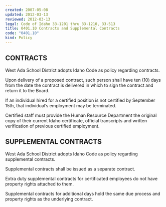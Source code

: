 ```yaml
---
created: 2007-05-08
updated: 2012-03-13
reviewed: 2012-03-13
legal: Code of Idaho 33-1201 thru 33-1210, 33-513
title: 0401.10 Contracts and Supplemental Contracts
code: "0401.10"
kind: Policy
---
```


## CONTRACTS

West Ada School District adopts Idaho Code as policy regarding contracts.

Upon delivery of a proposed contract, such person shall have ten (10) days from the date the contract is delivered in which to sign the contract and return it to the Board.

If an individual hired for a certified position is not certified by September 15th, that individual’s employment may be terminated.

Certified staff must provide the Human Resource Department the original copy of their current Idaho certificate, official transcripts and written verification of previous certified employment.

## SUPPLEMENTAL CONTRACTS

West Ada School District adopts Idaho Code as policy regarding supplemental contracts.

Supplemental contracts shall be issued as a separate contract.

Extra duty supplemental contracts for certificated employees do not have property rights attached to them.

Supplemental contracts for additional days hold the same due process and property rights as the underlying contract.


